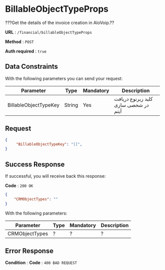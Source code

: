# BillableObjectTypeProps

???Get the details of the invoice creation in AloVoip.??


**URL** : `/financial/billableObjectTypeProps`

**Method** : `POST`

**Auth required** : `true`

## Data Constraints
With the following parameters you can send your request:

|Parameter|Type|Mandatory|Description|
|-|-|-|-| 
|BillableObjectTypeKey |String|Yes| کلید زیرنوع دریافت در شخصی سازی آیتم |

## Request 


```json
{
     "BillableObjectTypeKey": "[]",
}
```

## Success Response
If successful, you will receive back this response:

**Code** : `200 OK`

```json
{
    "CRMObjectTypes": ""
}

```
With the following parameters:

|Parameter|Type|Mandatory|Description|
|-|-|-|-| 
|CRMObjectTypes|? |? | ? |

## Error Response

**Condition** : 
**Code** : `400 BAD REQUEST`

